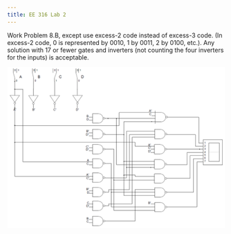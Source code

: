 ```yaml
---
title: EE 316 Lab 2
---
```

Work Problem 8.B, except use excess-2 code instead of excess-3 code. (In excess-2 code, 0 is represented by 0010, 1 by 0011, 2 by 0100, etc.). Any solution with 17 or fewer gates and inverters (not counting the four inverters for the inputs) is acceptable.

<img src="/images/ee316-lab2.PNG" class="blur">